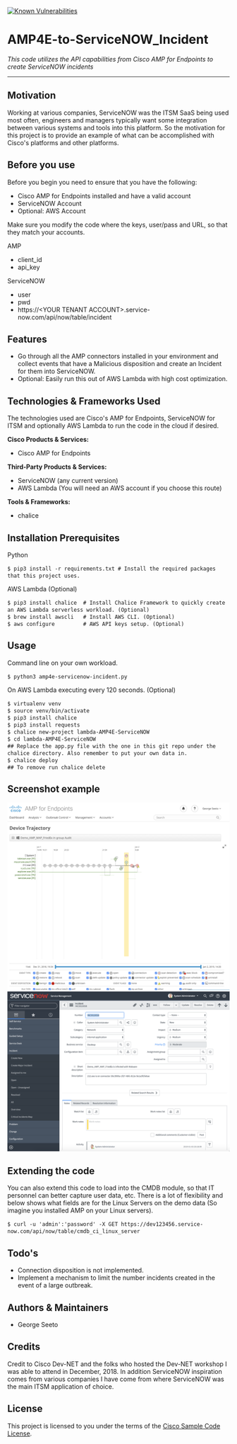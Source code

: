 [![Known Vulnerabilities](https://snyk.io/test/github/CiscoSE/AMP4E-to-ServiceNOW_Incident/badge.svg)](https://snyk.io/test/github/CiscoSE/AMP4E-to-ServiceNOW_Incident)

# AMP4E-to-ServiceNOW_Incident

*This code utilizes the API capabilities from Cisco AMP for Endpoints to create ServiceNOW incidents*

---

## Motivation

Working at various companies, ServiceNOW was the ITSM SaaS being used most often, engineers and managers typically want some integration between various systems and tools into this platform. So the motivation for this project is to provide an example of what can be accomplished with Cisco's platforms and other platforms.

## Before you use
Before you begin you need to ensure that you have the following:
* Cisco AMP for Endpoints installed and have a valid account
* ServiceNOW Account
* Optional: AWS Account

Make sure you modify the code where the keys, user/pass and URL, so that they match your accounts.

AMP
* client_id<br/>
* api_key<br/>

ServiceNOW
* user<br/>
* pwd<br/>
* https://\<YOUR TENANT ACCOUNT\>.service-now.com/api/now/table/incident<br/>

## Features

- Go through all the AMP connectors installed in your environment and collect events that have a Malicious disposition and create an Incident for them into ServiceNOW.
- Optional: Easily run this out of AWS Lambda with high cost optimization.

## Technologies & Frameworks Used

The technologies used are Cisco's AMP for Endpoints, ServiceNOW for ITSM and optionally AWS Lambda to run the code in the cloud if desired.

**Cisco Products & Services:**

- Cisco AMP for Endpoints

**Third-Party Products & Services:**

- ServiceNOW (any current version)
- AWS Lambda (You will need an AWS account if you choose this route)

**Tools & Frameworks:**

- chalice

## Installation Prerequisites
Python
```
$ pip3 install -r requirements.txt # Install the required packages that this project uses.
```

AWS Lambda (Optional)
```
$ pip3 install chalice  # Install Chalice Framework to quickly create an AWS Lambda serverless workload. (Optional)
$ brew install awscli   # Install AWS CLI. (Optional)
$ aws configure         # AWS API keys setup. (Optional)
```

## Usage

Command line on your own workload.
```
$ python3 amp4e-servicenow-incident.py
```
On AWS Lambda executing every 120 seconds. (Optional)
```
$ virtualenv venv
$ source venv/bin/activate
$ pip3 install chalice
$ pip3 install requests
$ chalice new-project lambda-AMP4E-ServiceNOW
$ cd lambda-AMP4E-ServiceNOW
## Replace the app.py file with the one in this git repo under the chalice directory. Also remember to put your own data in.
$ chalice deploy
## To remove run chalice delete
```

## Screenshot example
![alt text](https://github.com/CiscoSE/AMP4E-to-ServiceNOW_Incident/blob/master/images/Screen%20Shot%202019-01-07%20at%2010.00.11%20PM.png)
  <br/>
![alt text](https://github.com/CiscoSE/AMP4E-to-ServiceNOW_Incident/blob/master/images/Screen%20Shot%202019-01-03%20at%2011.28.05%20PM.png)

## Extending the code
You can also extend this code to load into the CMDB module, so that IT personnel can better capture user data, etc. There is a lot of flexibility and below shows what fields are for the Linux Servers on the demo data (So imagine you installed AMP on your Linux servers).
```
$ curl -u 'admin':'password' -X GET https://dev123456.service-now.com/api/now/table/cmdb_ci_linux_server
```

## Todo's
* Connection disposition is not implemented.
* Implement a mechanism to limit the number incidents created in the event of a large outbreak.

## Authors & Maintainers

- George Seeto

## Credits
Credit to Cisco Dev-NET and the folks who hosted the Dev-NET workshop I was able to attend in December, 2018. In addition ServiceNOW inspiration comes from various companies I have come from where ServiceNOW was the main ITSM application of choice. 

## License

This project is licensed to you under the terms of the [Cisco Sample
Code License](./LICENSE).
